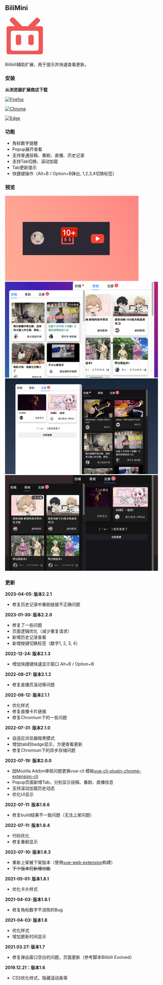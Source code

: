 ## BiliMini
![logo](preview/logo.png)

Bilibili辅助扩展，用于提示并快速查看更新。

### 安装
**从浏览器扩展商店下载**

[![Firefox](https://img.shields.io/amo/v/bilimini.svg?label=Mozilla%20Firefox)](https://addons.mozilla.org/zh-CN/firefox/addon/bilimini/)

[![Chrome](https://img.shields.io/chrome-web-store/v/fcibfbohheekhmgachjjghbhligddmcl)](https://chrome.google.com/webstore/detail/bilimini/fcibfbohheekhmgachjjghbhligddmcl?hl=zh-CN&authuser=0)

[![Edge](https://img.shields.io/badge/dynamic/json?label=Edge%20Addons&prefix=v&query=%24.version&url=https%3A%2F%2Fmicrosoftedge.microsoft.com%2FAddons%2Fgetproductdetailsbycrxid%2Fbpfhljkccknkkngaoklgcabllbpdfaie)](https://microsoftedge.microsoft.com/addons/detail/bilimini/bpfhljkccknkkngaoklgcabllbpdfaie)


### 功能
- 角标数字提醒
- Popup展开查看
- 支持普通投稿、番剧、直播、历史记录
- 支持Tab切换、滚动加载
- Tab更新提示
- 快捷键操作（Alt+B / Option+B弹出, 1,2,3,4切换标签）


### 预览
![small](preview/small.png)
![medium-1](preview/medium-1.png)
![medium-2](preview/medium-2.png)
![medium-3](preview/medium-3.png)


### 更新
**2023-04-05: 版本2.2.1**
- 修复历史记录中番剧链接不正确问题

**2023-01-30: 版本2.2.0**
- 修复了一些问题
- 页面逻辑优化（减少重复请求）
- 新增历史记录查看
- 新增按键切换标签（数字1, 2, 3, 4）

**2022-12-24: 版本2.1.3**
- 增加快捷键快速显示窗口 Alt+B / Option+B

**2022-08-27: 版本2.1.2**
- 修复直播页滚动等问题

**2022-08-12: 版本2.1.1**
- 优化样式
- 修复直播卡片链接
- 修复Chromium下的一些问题

**2022-07-31: 版本2.1.0**
- 自适应浏览器暗黑模式
- 增加tab的badge显示，方便查看更新
- 修复Chromium下的异步存储问题

**2022-07-19: 版本2.0.0**
- 因Mozilla Addon审核问题更换vue-cli 模板[vue-cli-plugin-chrome-extension-cli](https://github.com/sanyu1225/vue-cli-plugin-chrome-extension-cli)
- Popup页面新增Tab，分别显示投稿、番剧、直播信息
- 支持滚动加载历史动态
- 优化UI显示

**2022-07-11: 版本1.8.6**
- 修复build结果不一致问题（无法上架问题）

**2022-07-11: 版本1.8.4**
- 代码优化
- 修复番剧显示

**2022-07-10: 版本1.8.3**
- 重新上架被下架版本（使用[vue-web-extension](https://github.com/Kocal/vue-web-extension)构建）
- <del>下个版本将新增功能</del>

**2021-05-01: 版本1.8.1**
- 优化卡片样式

**2021-04-03: 版本1.8.1**
- 修复角标数字不消除的Bug

**2021-04-03: 版本1.8**
- 优化样式
- 增加更新时间显示

**2021.03.27: 版本1.7**
- 修复弹出窗口空白的问题，页面更新（参考脚本Bilibili Evolved）

**2019.12.21：版本1.6**
- CSS优化样式，隐藏滚动条等

